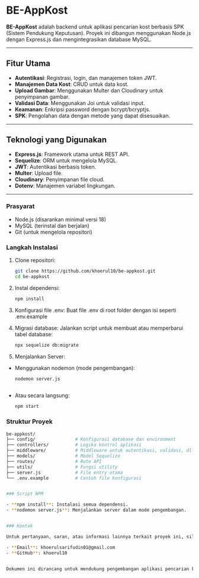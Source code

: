 # BE-AppKost

**BE-AppKost** adalah backend untuk aplikasi pencarian kost berbasis SPK (Sistem Pendukung Keputusan). Proyek ini dibangun menggunakan Node.js dengan Express.js dan mengintegrasikan database MySQL. 

---


## Fitur Utama

- **Autentikasi**: Registrasi, login, dan manajemen token JWT.
- **Manajemen Data Kost**: CRUD untuk data kost.
- **Upload Gambar**: Menggunakan Multer dan Cloudinary untuk penyimpanan gambar.
- **Validasi Data**: Menggunakan Joi untuk validasi input.
- **Keamanan**: Enkripsi password dengan bcrypt/bcryptjs.
- **SPK**: Pengolahan data dengan metode yang dapat disesuaikan.

---


## Teknologi yang Digunakan

- **Express.js**: Framework utama untuk REST API.
- **Sequelize**: ORM untuk mengelola MySQL.
- **JWT**: Autentikasi berbasis token.
- **Multer**: Upload file.
- **Cloudinary**: Penyimpanan file cloud.
- **Dotenv**: Manajemen variabel lingkungan.

---


### Prasyarat

- Node.js (disarankan minimal versi 18)
- MySQL (terinstal dan berjalan)
- Git (untuk mengelola repositori)


### Langkah Instalasi

1. Clone repositori:
   ```bash
   git clone https://github.com/khoerul10/be-appkost.git
   cd be-appkost

2. Instal dependensi:
   ```bash
   npm install

3. Konfigurasi file .env:
   Buat file .env di root folder dengan isi seperti .env.example

4. Migrasi database: Jalankan script untuk membuat atau memperbarui tabel database:
   ```bash
   npx sequelize db:migrate

5. Menjalankan Server:

- Menggunakan nodemon (mode pengembangan): 
   ```bash
   nodemon server.js
     
- Atau secara langsung:
   ```bash
   npm start


### Struktur Proyek
   ```bash
   be-appkost/
   ├── config/               # Konfigurasi database dan environment
   ├── controllers/          # Logika kontrol aplikasi
   ├── middleware/           # Middleware untuk autentikasi, validasi, dll.
   ├── models/               # Model Sequelize
   ├── routes/               # Rute API
   ├── utils/                # Fungsi utility
   ├── server.js             # File entry utama
   └── .env.example          # Contoh file konfigurasi


### Script NPM 

- **npm install**: Instalasi semua dependensi.
- **nodemon server.js**: Menjalankan server dalam mode pengembangan.


### Kontak

Untuk pertanyaan, saran, atau informasi lainnya terkait proyek ini, silakan hubungi:

- **Email**: khoerulsarifudin01@gmail.com
- **GitHub**: khoerul10


Dokumen ini dirancang untuk mendukung pengembangan aplikasi pencarian kost berbasis SPK sebagai bagian dari proyek skripsi. Informasi yang disediakan bertujuan agar jelas, informatif, dan mudah dipahami oleh pembaca, baik untuk kebutuhan pengujian maupun pengembangan lebih lanjut. Silakan mengganti placeholder seperti URL GitHub dan informasi kontak sesuai kebutuhan proyek skripsi Anda.
